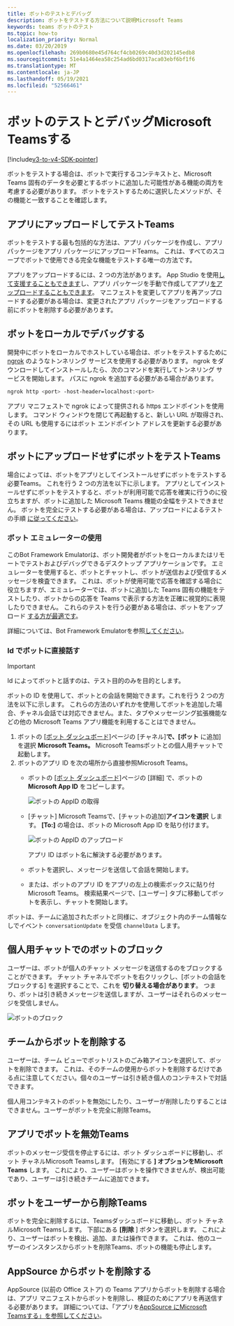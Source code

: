 ```yaml
---
title: ボットのテストとデバッグ
description: ボットをテストする方法について説明Microsoft Teams
keywords: teams ボットのテスト
ms.topic: how-to
localization_priority: Normal
ms.date: 03/20/2019
ms.openlocfilehash: 269b0680e45d764cf4cb0269c40d3d202145edb8
ms.sourcegitcommit: 51e4a1464ea58c254ad6bd0317aca03ebf6bf1f6
ms.translationtype: MT
ms.contentlocale: ja-JP
ms.lasthandoff: 05/19/2021
ms.locfileid: "52566461"
---
```

# <a name="test-and-debug-your-microsoft-teams-bot"></a>ボットのテストとデバッグMicrosoft Teamsする

[!include[v3-to-v4-SDK-pointer](~/includes/v3-to-v4-pointer-bots.md)]

ボットをテストする場合は、ボットで実行するコンテキストと、Microsoft Teams 固有のデータを必要とするボットに追加した可能性がある機能の両方を考慮する必要があります。 ボットをテストするために選択したメソッドが、その機能と一致することを確認します。

## <a name="test-by-uploading-to-teams"></a>アプリにアップロードしてテストTeams

ボットをテストする最も包括的な方法は、アプリ パッケージを作成し、アプリ パッケージをアプリ パッケージにアップロードTeams。 これは、すべてのスコープでボットで使用できる完全な機能をテストする唯一の方法です。

アプリをアップロードするには、2 つの方法があります。 App Studio を使用[して支援することもできます](~/concepts/build-and-test/app-studio-overview.md)し、アプリ パッケージ[](~/concepts/build-and-test/apps-package.md)を手動で作成してアプリ[をアップロードすることもできます](~/concepts/deploy-and-publish/apps-upload.md)。 マニフェストを変更してアプリを再アップロードする必要がある場合は、変更された[](#deleting-a-bot-from-teams)アプリ パッケージをアップロードする前にボットを削除する必要があります。

## <a name="debug-your-bot-locally"></a>ボットをローカルでデバッグする

開発中にボットをローカルでホストしている場合は、ボットをテストするために [ngrok](https://ngrok.com/) のようなトンネリング サービスを使用する必要があります。 ngrok をダウンロードしてインストールしたら、次のコマンドを実行してトンネリング サービスを開始します。 パスに ngrok を追加する必要がある場合があります。

```bash
ngrok http <port> -host-header=localhost:<port>
```

アプリ マニフェストで ngrok によって提供される https エンドポイントを使用します。 コマンド ウィンドウを閉じて再起動すると、新しい URL が取得され、その URL も使用するにはボット エンドポイント アドレスを更新する必要があります。

## <a name="testing-your-bot-without-uploading-to-teams"></a>ボットにアップロードせずにボットをテストTeams

場合によっては、ボットをアプリとしてインストールせずにボットをテストする必要Teams。 これを行う 2 つの方法を以下に示します。 アプリとしてインストールせずにボットをテストすると、ボットが利用可能で応答を確実に行うのに役立ちますが、ボットに追加した Microsoft Teams 機能の全幅をテストできません。 ボットを完全にテストする必要がある場合は、アップロードによるテストの手順 [に従ってください](#test-by-uploading-to-teams)。

### <a name="use-the-bot-emulator"></a>ボット エミュレーターの使用

このBot Framework Emulatorは、ボット開発者がボットをローカルまたはリモートでテストおよびデバッグできるデスクトップ アプリケーションです。 エミュレーターを使用すると、ボットとチャットし、ボットが送信および受信するメッセージを検査できます。 これは、ボットが使用可能で応答を確認する場合に役立ちますが、エミュレーターでは、ボットに追加した Teams 固有の機能をテストしたり、ボットからの応答を Teams で表示する方法を正確に視覚的に表現したりできません。 これらのテストを行う必要がある場合は、ボットをアップロード [する方が最適です](#test-by-uploading-to-teams)。

詳細については、Bot Framework Emulatorを参照[してください](/azure/bot-service/bot-service-debug-emulator?view=azure-bot-service-4.0&preserve-view=true)。

### <a name="talk-to-your-bot-directly-by-id"></a>Id でボットに直接話す

>[!Important]
>Id によってボットと話すのは、テスト目的のみを目的とします。

ボットの ID を使用して、ボットとの会話を開始できます。これを行う 2 つの方法を以下に示します。 これらの方法のいずれかを使用してボットを追加した場合、チャネル会話では対応できません。また、タブやメッセージング拡張機能などの他の Microsoft Teams アプリ機能を利用することはできません。

1. ボットの [[ボット ダッシュボード]](https://dev.botframework.com/bots)ページの [チャネル]**で、[ボット** に追加] を選択 **Microsoft Teams。** Microsoft Teamsボットとの個人用チャットで起動します。
2. ボットのアプリ ID を次の場所から直接参照Microsoft Teams。
   * ボットの [[ボット ダッシュボード]](https://dev.botframework.com/bots)ページの [詳細] で、ボットの **Microsoft App ID** をコピーします。
  
     ![ボットの AppID の取得](~/assets/images/bots_appid_botframework.png)
  
   * [チャット] Microsoft Teamsで、[チャットの追加]**アイコンを選択** します。 **[To:]** の場合は、ボットの Microsoft App ID を貼り付けます。
  
     ![ボットの AppID のアップロード](~/assets/images/bots_uploading.png)

     アプリ ID はボット名に解決する必要があります。

   * ボットを選択し、メッセージを送信して会話を開始します。
   * または、ボットのアプリ ID をアプリの左上の検索ボックスに貼り付Microsoft Teams。 検索結果ページで、[ユーザー] タブに移動してボットを表示し、チャットを開始します。

ボットは、チームに追加されたボットと同様に、オブジェクト内のチーム情報なしでイベント `conversationUpdate` を受信 `channelData` します。

## <a name="blocking-a-bot-in-personal-chat"></a>個人用チャットでのボットのブロック

ユーザーは、ボットが個人のチャット メッセージを送信するのをブロックすることができます。 チャット チャネルでボットを右クリックし、[ボットの会話をブロックする] を選択することで、これを **切り替える場合があります**。 つまり、ボットは引き続きメッセージを送信しますが、ユーザーはそれらのメッセージを受信しません。

![ボットのブロック](~/assets/images/bots/botdisable.png)

## <a name="removing-a-bot-from-a-team"></a>チームからボットを削除する

ユーザーは、チーム ビューでボットリストのごみ箱アイコンを選択して、ボットを削除できます。 これは、そのチームの使用からボットを削除するだけである点に注意してください。個々のユーザーは引き続き個人のコンテキストで対話できます。

個人用コンテキストのボットを無効にしたり、ユーザーが削除したりすることはできません。ユーザーがボットを完全に削除Teams。

## <a name="disabling-a-bot-in-teams"></a>アプリでボットを無効Teams

ボットのメッセージ受信を停止するには、ボット ダッシュボードに移動し、ボット チャネルMicrosoft Teamsします。 [有効にする **] オプションをMicrosoft Teams** します。 これにより、ユーザーはボットを操作できませんが、検出可能であり、ユーザーは引き続きチームに追加できます。

## <a name="deleting-a-bot-from-teams"></a>ボットをユーザーから削除Teams

ボットを完全に削除するには、Teamsダッシュボードに移動し、ボット チャネルMicrosoft Teamsします。 下部にある **[削除** ] ボタンを選択します。 これにより、ユーザーはボットを検出、追加、または操作できます。 これは、他のユーザーのインスタンスからボットを削除Teams、ボットの機能も停止します。

## <a name="removing-your-bot-from-appsource"></a>AppSource からボットを削除する

AppSource (以前の Office ストア) の Teams アプリからボットを削除する場合は、アプリ マニフェストからボットを削除し、検証のためにアプリを再送信する必要があります。 詳細については、「アプリを[AppSource にMicrosoft Teamsする」を参照してください](~/concepts/deploy-and-publish/apps-publish.md)。

